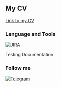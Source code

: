 ## My CV
[Link to my CV]()

### Language and Tools
![JIRA](https://img.shields.io/badge/JIRA-090909?style=for-the-badge&logo=JIRA&logoColor=036ffc)

Testing Documentation

### Follow me
[![Telegram](https://img.shields.io/badge/Telegram-090909?style=for-the-badge&logo=telegram&logoColor=031a5db)](https://t.me/j_u_31)